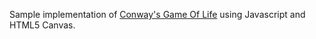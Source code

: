 Sample implementation of [Conway's Game Of Life](http://en.wikipedia.org/wiki/Conway's_Game_of_Life) using Javascript and HTML5 Canvas.